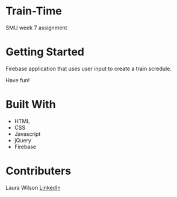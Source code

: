 # Train-Time

SMU week 7 assignment

# Getting Started
Firebase application that uses user input to create a train scredule.

Have fun!

# Built With
- HTML
- CSS
- Javascript
- jQuery
- Firebase

# Contributers
Laura Wilson [LinkedIn](www.linkedin.com/in/laura-wilson-03b266148)
